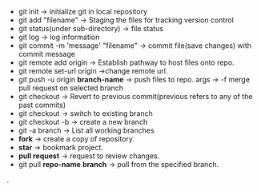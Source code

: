 <ul>
  <li>git init -> initialize git in local repository</li>

<li>git add "filename" -> Staging the files for tracking version control</li>

<li>git status(under sub-directory) -> file status</li>

<li>git log -> log information</li>



<li>git commit -m 'message' "filename" -> commit file(save changes) with commit message</li>

<li>git remote add origin <git repo url> -> Establish pathway to host files onto repo.</li>

<li>git remote set-url origin <git repo url> ->change remote url.</li>

<li>git push -u origin <b>branch-name</b> -> push files to repo. args -> -f merge pull request on selected branch</li>

<li>git checkout <commit-id> -> Revert to previous commit(previous refers to any of the past commits)</li>

<li>git checkout <branch-name> -> switch to existing branch</li>

<li>git checkout -b <new-branch> -> create a new branch</li>

<li>git -a branch -> List all working branches</li>

<li><b>fork</b> -> create a copy of repository. </li>

<li><b>star</b> -> bookmark project.</li>

<li><b>pull request</b> -> request to review changes.</li>

<li>git pull <b>repo-name</b> <b>branch</b> -> pull from the specified branch.</li>

</ul>
.
